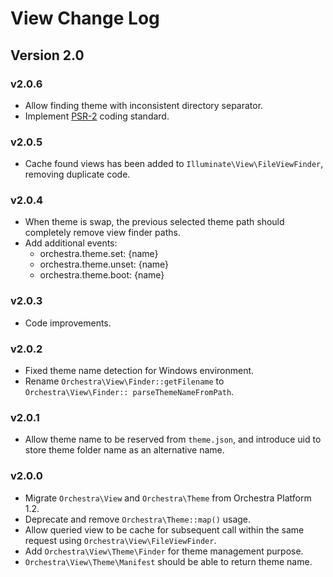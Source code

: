 View Change Log
==============

## Version 2.0

### v2.0.6

* Allow finding theme with inconsistent directory separator.
* Implement [PSR-2](https://github.com/php-fig/fig-standards/blob/master/accepted/PSR-2-coding-style-guide.md) coding standard.

### v2.0.5

* Cache found views has been added to `Illuminate\View\FileViewFinder`, removing duplicate code.

### v2.0.4

* When theme is swap, the previous selected theme path should completely remove view finder paths.
* Add additional events:
  - orchestra.theme.set: {name}
  - orchestra.theme.unset: {name}
  - orchestra.theme.boot: {name}

### v2.0.3

* Code improvements.

### v2.0.2

* Fixed theme name detection for Windows environment.
* Rename `Orchestra\View\Finder::getFilename` to `Orchestra\View\Finder:: parseThemeNameFromPath`.

### v2.0.1

* Allow theme name to be reserved from `theme.json`, and introduce uid to store theme folder name as an alternative name.

### v2.0.0

* Migrate `Orchestra\View` and `Orchestra\Theme` from Orchestra Platform 1.2.
* Deprecate and remove `Orchestra\Theme::map()` usage.
* Allow queried view to be cache for subsequent call within the same request using `Orchestra\View\FileViewFinder`.
* Add `Orchestra\View\Theme\Finder` for theme management purpose.
* `Orchestra\View\Theme\Manifest` should be able to return theme name.
